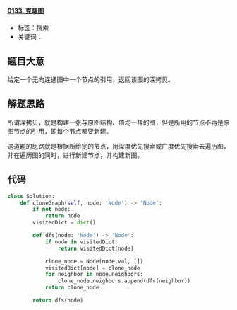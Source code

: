 #### [0133. 克隆图](https://leetcode-cn.com/problems/clone-graph/)

- 标签：搜索
- 关键词：

## 题目大意

给定一个无向连通图中一个节点的引用，返回该图的深拷贝。

## 解题思路

所谓深拷贝，就是构建一张与原图结构、值均一样的图，但是所用的节点不再是原图节点的引用，即每个节点都要新建。

这道题的思路就是根据所给定的节点，用深度优先搜索或广度优先搜索去遍历图，并在遍历图的同时，进行新建节点，并构建新图。

## 代码

```Python
class Solution:
    def cloneGraph(self, node: 'Node') -> 'Node':
        if not node:
            return node
        visitedDict = dict()

        def dfs(node: 'Node') -> 'Node':
            if node in visitedDict:
                return visitedDict[node]

            clone_node = Node(node.val, [])
            visitedDict[node] = clone_node
            for neighbor in node.neighbors:
                clone_node.neighbors.append(dfs(neighbor))
            return clone_node

        return dfs(node)
```

